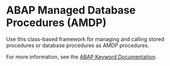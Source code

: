 <!-- loio9df4339484f64804b66f670c3f30aa4d -->

# ABAP Managed Database Procedures \(AMDP\)

Use this class-based framework for managing and calling stored procedures or database procedures as AMDP procedures.

For more information, see the [ABAP Keyword Documentation](https://help.sap.com/doc/abapdocu_cp_index_htm/CLOUD/en-US/index.htm?file=abenamdp.htm).

